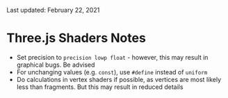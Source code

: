 Last updated: February 22, 2021

# **Three.js Shaders Notes**
- Set precision to `precision lowp float` - however, this may result in graphical bugs. Be advised
- For unchanging values (e.g. `const`), use `#define` instead of `uniform`
- Do calculations in vertex shaders if possible, as vertices are most likely less than fragments. But this may result in reduced details
